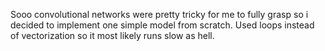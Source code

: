 Sooo convolutional networks were pretty tricky for me to fully grasp so i decided to implement one simple model from scratch. Used loops instead of vectorization so it most likely runs slow as hell. 
